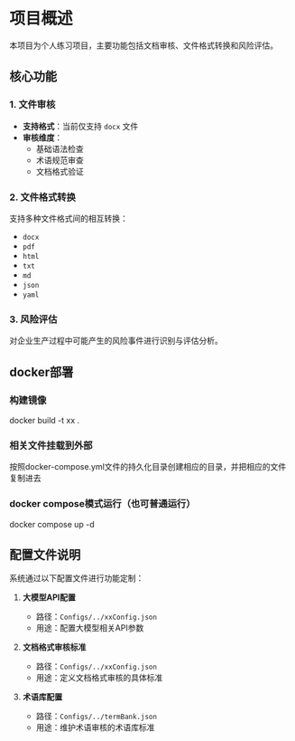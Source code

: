 # 项目概述

本项目为个人练习项目，主要功能包括文档审核、文件格式转换和风险评估。

## 核心功能

### 1. 文件审核
- **支持格式**：当前仅支持 `docx` 文件
- **审核维度**：
  - 基础语法检查
  - 术语规范审查
  - 文档格式验证

### 2. 文件格式转换
支持多种文件格式间的相互转换：
- `docx`
- `pdf`
- `html`
- `txt`
- `md`
- `json`
- `yaml`

### 3. 风险评估
对企业生产过程中可能产生的风险事件进行识别与评估分析。

## docker部署
### 构建镜像
docker build -t xx .
### 相关文件挂载到外部
按照docker-compose.yml文件的持久化目录创建相应的目录，并把相应的文件复制进去
### docker compose模式运行（也可普通运行）
docker compose up -d

## 配置文件说明

系统通过以下配置文件进行功能定制：

1. **大模型API配置**
   - 路径：`Configs/../xxConfig.json`
   - 用途：配置大模型相关API参数

2. **文档格式审核标准**
   - 路径：`Configs/../xxConfig.json`
   - 用途：定义文档格式审核的具体标准

3. **术语库配置**
   - 路径：`Configs/../termBank.json`
   - 用途：维护术语审核的术语库标准